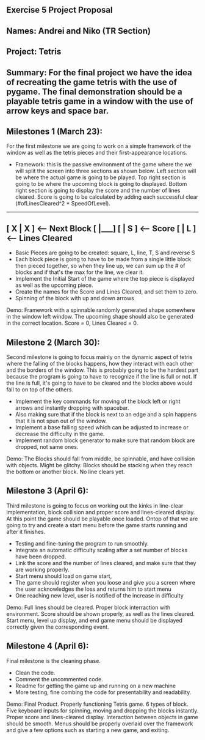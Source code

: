 Exercise 5 Project Proposal
---------------------------

Names: Andrei and Niko (TR Section)
---------------------------

Project: Tetris
---------------------------

Summary: For the final project we have the idea of recreating the game tetris with the use of pygame. The final 
demonstration should be a playable tetris game in a window with the use of arrow keys and space bar.
---------------------------


Milestones 1 (March 23):
---------------------------
For the first milestone we are going to work on a simple framework of the window as well as the tetris pieces and 
their first-appearance locations.

- Framework: this is the passive environment of the game where the we will split the screen into three sections as 
shown below. Left section will be where the actual game is going to be played. Top right section is going to be where 
the upcoming block is going to displayed. Bottom right section is going to display the score and the number of lines 
cleared. Score is going to be calculated by adding each successful clear (#ofLinesCleared^2 * SpeedOfLevel).
-------------
[	X	| X ]	<-- Next Block
[		|___]
[		| S ]	<-- Score
[		| L ]	<-- Lines Cleared
-------------

- Basic Pieces are going to be created: square, L, line, T, S and reverse S
- Each block piece is going to have to be made from a single little block then pieced together, so when they line up, 
we can sum up the # of blocks and if that's the max for the line, we clear it.
- Implement the Initial Start of the game where the top piece is displayed as well as the upcoming piece.
- Create the names for the Score and Lines Cleared, and set them to zero.
- Spinning of the block with up and down arrows

Demo: Framework with a spinnable randomly generated shape somewhere in the window left window. The upcoming shape 
should also be generated in the correct location. Score = 0, Lines Cleared = 0.

Milestone 2 (March 30):
---------------------------
Second milestone is going to focus mainly on the dynamic aspect of tetris where the falling of the blocks happens, 
how they interact with each other and the borders of the window. This is probably going to be the hardest part 
because the program is going to have to recognize if the line is full or not. If the line is full, it's going to have 
to be cleared and the blocks above would fall to on top of the others.

- Implement the key commands for moving of the block left or right arrows and instantly dropping with spacebar.
- Also making sure that if the block is next to an edge and a spin happens that it is not spun out of the window.
- Implement a base falling speed which can be adjusted to increase or decrease the difficulty in the game.
- Implement random block generator to make sure that random block are dropped, not same ones.

Demo: The Blocks should fall from middle, be spinnable, and have collision with objects. Might be glitchy. Blocks 
should be stacking when they reach the bottom or another block. No line clears yet.

Milestone 3 (April 6):
---------------------------
Third milestone is going to focus on working out the kinks in line-clear implementation, block collision and proper 
score and lines-cleared display. At this point the game should be playable once loaded. Ontop of that we are going to 
try and create a start menu before the game starts running and after it finishes.

- Testing and fine-tuning the program to run smoothly.
- Integrate an automatic difficulty scaling after a set number of blocks have been dropped.
- Link the score and the number of lines cleared, and make sure that they are working properly.
- Start menu should load on game start, 
- The game should register when you loose and give you a screen where the user acknowledges the loss and returns him 
to start menu
- One reaching new level, user is notified of the increase in difficulty

Demo: Full lines should be cleared. Proper block interraction with environment. Score should be shown properly, as 
well as the lines cleared. Start menu, level up display, and end game menu should be displayed correctly given the 
corresponding event.

Milestone 4 (April 6):
---------------------------
Final milestone is the cleaning phase.

- Clean the code.
- Comment the uncommented code.
- Readme for getting the game up and running on a new machine
- More testing, fine combing the code for presentability and readability.

Demo: Final Product. Properly functioning Tetris game. 6 types of block. Five keyboard inputs for spinning, moving 
and dropping the blocks instantly. Proper score and lines-cleared display. Interaction between objects in game should 
be smooth. Menus should be properly overlaid over the framework and give a few options such as starting a new game, 
and exiting.







